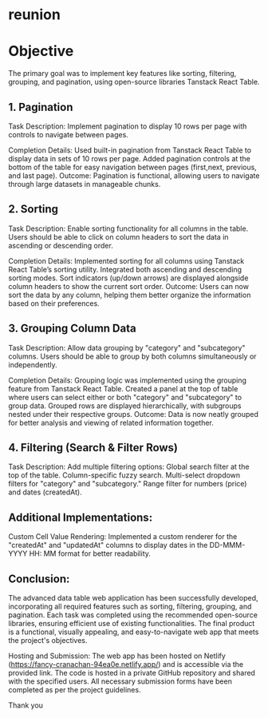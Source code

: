 # reunion
# Objective
The primary goal was to implement key features like sorting, filtering, grouping, and pagination, using open-source libraries Tanstack React Table.
## 1. Pagination
Task Description: Implement pagination to display 10 rows per page with controls to navigate between pages.

Completion Details:
Used built-in pagination from Tanstack React Table to display data in sets of 10 rows per page.
Added pagination controls at the bottom of the table for easy navigation between pages (first,next, previous, and last page).
Outcome: Pagination is functional, allowing users to navigate through large datasets in manageable chunks.

## 2. Sorting
Task Description: Enable sorting functionality for all columns in the table. Users should be able to click on column headers to sort the data in ascending or descending order.

Completion Details:
Implemented sorting for all columns using Tanstack React Table’s sorting utility.
Integrated both ascending and descending sorting modes.
Sort indicators (up/down arrows) are displayed alongside column headers to show the current sort order.
Outcome: Users can now sort the data by any column, helping them better organize the information based on their preferences.
## 3. Grouping Column Data
Task Description: Allow data grouping by "category" and "subcategory" columns. Users should be able to group by both columns simultaneously or independently.

Completion Details:
Grouping logic was implemented using the grouping feature from Tanstack React Table.
Created a panel at the top of table where users can select either or both "category" and "subcategory" to group data.
Grouped rows are displayed hierarchically, with subgroups nested under their respective groups.
Outcome: Data is now neatly grouped for better analysis and viewing of related information together.

## 4. Filtering (Search & Filter Rows)
Task Description: Add multiple filtering options:
Global search filter at the top of the table.
Column-specific fuzzy search.
Multi-select dropdown filters for "category" and "subcategory."
Range filter for numbers (price) and dates (createdAt).

## Additional Implementations:
Custom Cell Value Rendering: Implemented a custom renderer for the "createdAt" and "updatedAt" columns to display dates in the DD-MMM-YYYY HH: MM format for better readability.

## Conclusion:
The advanced data table web application has been successfully developed, incorporating all required features such as sorting, filtering, grouping, and pagination. Each task was completed using the recommended open-source libraries, ensuring efficient use of existing functionalities. The final product is a functional, visually appealing, and easy-to-navigate web app that meets the project's objectives.

Hosting and Submission:
The web app has been hosted on Netlify (https://fancy-cranachan-94ea0e.netlify.app/) and is accessible via the provided link.
The code is hosted in a private GitHub repository and shared with the specified users.
All necessary submission forms have been completed as per the project guidelines.

Thank you 

